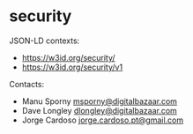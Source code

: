 # security

JSON-LD contexts:
* https://w3id.org/security/
* https://w3id.org/security/v1


Contacts: 

* Manu Sporny <msporny@digitalbazaar.com>
* Dave Longley <dlongley@digitalbazaar.com>
* Jorge Cardoso <jorge.cardoso.pt@gmail.com>
